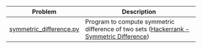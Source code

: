 | Problem  | Description |
| ------------- | ------------- |
| [symmetric_difference.py](symmetric_difference.py)   | Program to compute symmetric difference of two sets ([Hackerrank - Symmetric Difference](https://www.hackerrank.com/challenges/symmetric-difference)) |